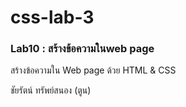 # css-lab-3
### Lab10 : สร้างข้อความในweb page
สร้างข้อความใน Web page ด้วย HTML & CSS

ชัยรัตน์ ทรัพย์สนอง (ตูน)
